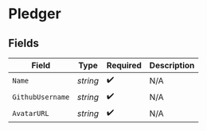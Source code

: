 # Pledger


## Fields

| Field              | Type               | Required           | Description        |
| ------------------ | ------------------ | ------------------ | ------------------ |
| `Name`             | *string*           | :heavy_check_mark: | N/A                |
| `GithubUsername`   | *string*           | :heavy_check_mark: | N/A                |
| `AvatarURL`        | *string*           | :heavy_check_mark: | N/A                |